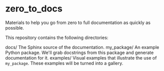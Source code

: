 # zero_to_docs

Materials to help you go from zero to full documentation as quickly as possible.

This repository contains the following directories:

docs/
  The Sphinx source of the documentation.
my_package/
  An example Python package.  We'll grab docstrings from this package and
  generate documentation for it.
examples/
  Visual examples that illustrate the use of `my_package`.  These examples
  will be turned into a gallery.

